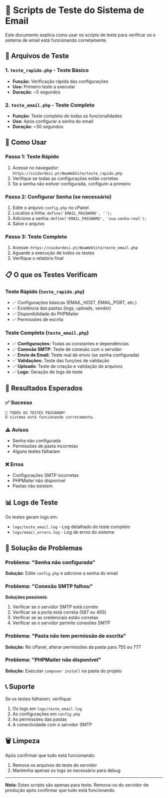 # 🧪 Scripts de Teste do Sistema de Email

Este documento explica como usar os scripts de teste para verificar se o sistema de email está funcionando corretamente.

## 📁 Arquivos de Teste

### 1. `teste_rapido.php` - Teste Básico
- **Função:** Verificação rápida das configurações
- **Uso:** Primeiro teste a executar
- **Duração:** ~5 segundos

### 2. `teste_email.php` - Teste Completo
- **Função:** Teste completo de todas as funcionalidades
- **Uso:** Após configurar a senha do email
- **Duração:** ~30 segundos

## 🚀 Como Usar

### Passo 1: Teste Rápido
1. Acesse no navegador: `https://cuidardesi.pt/NewWebSite/teste_rapido.php`
2. Verifique se todas as configurações estão corretas
3. Se a senha não estiver configurada, configure-a primeiro

### Passo 2: Configurar Senha (se necessário)
1. Edite o arquivo `config.php` no cPanel
2. Localize a linha: `define('EMAIL_PASSWORD', '');`
3. Adicione a senha: `define('EMAIL_PASSWORD', 'sua-senha-real');`
4. Salve o arquivo

### Passo 3: Teste Completo
1. Acesse: `https://cuidardesi.pt/NewWebSite/teste_email.php`
2. Aguarde a execução de todos os testes
3. Verifique o relatório final

## 📋 O que os Testes Verificam

### Teste Rápido (`teste_rapido.php`)
- ✅ Configurações básicas (EMAIL_HOST, EMAIL_PORT, etc.)
- ✅ Existência das pastas (logs, uploads, vendor)
- ✅ Disponibilidade do PHPMailer
- ✅ Permissões de escrita

### Teste Completo (`teste_email.php`)
- ✅ **Configurações:** Todas as constantes e dependências
- ✅ **Conexão SMTP:** Teste de conexão com o servidor
- ✅ **Envio de Email:** Teste real de envio (se senha configurada)
- ✅ **Validações:** Teste das funções de validação
- ✅ **Uploads:** Teste de criação e validação de arquivos
- ✅ **Logs:** Geração de logs de teste

## 🎯 Resultados Esperados

### ✅ Sucesso
```
🎉 TODOS OS TESTES PASSARAM! 
O sistema está funcionando corretamente.
```

### ⚠️ Avisos
- Senha não configurada
- Permissões de pasta incorretas
- Alguns testes falharam

### ❌ Erros
- Configurações SMTP incorretas
- PHPMailer não disponível
- Pastas não existem

## 📊 Logs de Teste

Os testes geram logs em:
- `logs/teste_email.log` - Log detalhado do teste completo
- `logs/email_errors.log` - Log de erros do sistema

## 🔧 Solução de Problemas

### Problema: "Senha não configurada"
**Solução:** Edite `config.php` e adicione a senha do email

### Problema: "Conexão SMTP falhou"
**Soluções possíveis:**
1. Verificar se o servidor SMTP está correto
2. Verificar se a porta está correta (587 ou 465)
3. Verificar se as credenciais estão corretas
4. Verificar se o servidor permite conexões SMTP

### Problema: "Pasta não tem permissão de escrita"
**Solução:** No cPanel, alterar permissões da pasta para 755 ou 777

### Problema: "PHPMailer não disponível"
**Solução:** Executar `composer install` na pasta do projeto

## 📞 Suporte

Se os testes falharem, verifique:
1. Os logs em `logs/teste_email.log`
2. As configurações em `config.php`
3. As permissões das pastas
4. A conectividade com o servidor SMTP

## 🗑️ Limpeza

Após confirmar que tudo está funcionando:
1. Remova os arquivos de teste do servidor
2. Mantenha apenas os logs se necessário para debug

---

**Nota:** Estes scripts são apenas para teste. Remova-os do servidor de produção após confirmar que tudo está funcionando. 